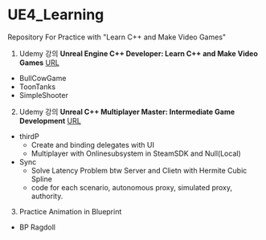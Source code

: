 # UE4_Learning
Repository For Practice with "Learn C++ and Make Video Games"

1. Udemy 강의 __Unreal Engine C++ Developer: Learn C++ and Make Video Games__
[URL](https://www.udemy.com/course/unrealcourse/)
- BullCowGame
- ToonTanks
- SimpleShooter

2. Udemy 강의 __Unreal C++ Multiplayer Master: Intermediate Game Development__
[URL](https://www.udemy.com/course/unrealmultiplayer/)
- thirdP
    - Create and binding delegates with UI
    - Multiplayer with Onlinesubsystem in SteamSDK and Null(Local)
- Sync
    - Solve Latency Problem btw Server and Clietn with Hermite Cubic Spline 
    - code for each scenario, autonomous proxy, simulated proxy, authority.

3. Practice Animation in Blueprint
- BP Ragdoll